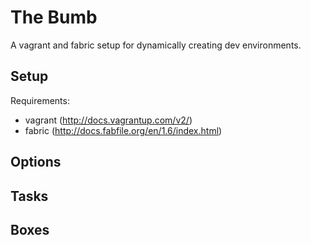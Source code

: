 The Bumb
========

A vagrant and fabric setup for dynamically creating dev environments.

Setup
-----

Requirements:

- vagrant (http://docs.vagrantup.com/v2/)
- fabric (http://docs.fabfile.org/en/1.6/index.html)

Options
-------

Tasks
-----

Boxes
-----
